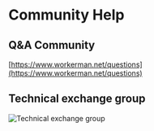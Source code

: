 # Community Help
## Q&A Community
[https://www.workerman.net/questions](https://www.workerman.net/questions)

## Technical exchange group
![Technical exchange group](../assets/img/webman-qun-qr.jpg)
